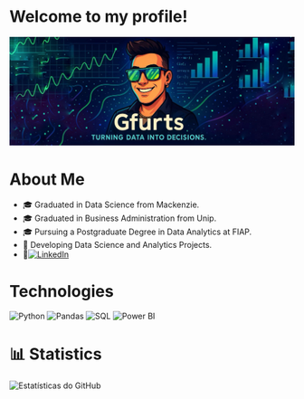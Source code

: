 # Welcome to my profile!
<img src="https://github.com/GFurts/GFurts/blob/main/Banner_Perfil.jpeg?raw=true" alt="Gfurts Banner" width="600"/>

# About Me
- 🎓 Graduated in Data Science from Mackenzie.
- 🎓 Graduated in Business Administration from Unip.
- 🎓 Pursuing a Postgraduate Degree in Data Analytics at FIAP.
- 🚀 Developing Data Science and Analytics Projects.
- 📍[![LinkedIn](https://img.shields.io/badge/LinkedIn-0077B5?style=for-the-badge&logo=linkedin&logoColor=white)](https://www.linkedin.com/in/gabriel-furtado30)

# Technologies
![Python](https://img.shields.io/badge/Python-3776AB?style=for-the-badge&logo=python&logoColor=white)
![Pandas](https://img.shields.io/badge/Pandas-150458?style=for-the-badge&logo=pandas&logoColor=white)
![SQL](https://img.shields.io/badge/SQL-4479A1?style=for-the-badge&logo=mysql&logoColor=white)
![Power BI](https://img.shields.io/badge/PowerBI-F2C811?style=for-the-badge&logo=powerbi&logoColor=black)


# 📊 Statistics
![Estatísticas do GitHub](https://github-readme-stats.vercel.app/api?username=Gfurts&show_icons=true&theme=dark)

